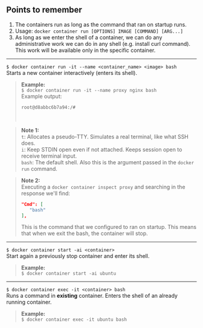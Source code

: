 ## Points to remember
1. The containers run as long as the command that ran on startup runs.
2. Usage: `docker container run [OPTIONS] IMAGE [COMMAND] [ARG...]`
3. As long as we enter the shell of a container, we can do any administrative work we can do in any shell (e.g. install curl command). This work will be available only in the specific container.

---
`$ docker container run -it --name <container_name> <image> bash`<br/>
Starts a new container interactively (enters its shell).

>**Example:**<br/>
>`$ docker container run -it --name proxy nginx bash`<br/>
>Example output:
>```console
>root@d8abbc6b7a94:/#
>```
><br/>

>**Note 1:**<br/>
> `t`: Allocates a pseudo-TTY. Simulates a real terminal, like what SSH does.<br/>
> `i`: Keep STDIN open even if not attached. Keeps session open to receive terminal input.<br/>
> `bash`: The default shell. Also this is the argument passed in the `docker run` command.

>**Note 2:**<br/>
>Executing a `docker container inspect proxy` and searching in the response we'll find:
>```json
>"Cmd": [
>    "bash"
>],
>```
>This is the command that we configured to ran on startup. This means that when we exit the bash, the container will stop.

---
`$ docker container start -ai <container>`<br/>
Start again a previously stop container and enter its shell.
>**Example:**<br/>
>`$ docker container start -ai ubuntu`<br/>

---
`$ docker container exec -it <container> bash`<br/>
Runs a command in **existing** container. Enters the shell of an already running container.

>**Example:**<br/>
>`$ docker container exec -it ubuntu bash`<br/>
